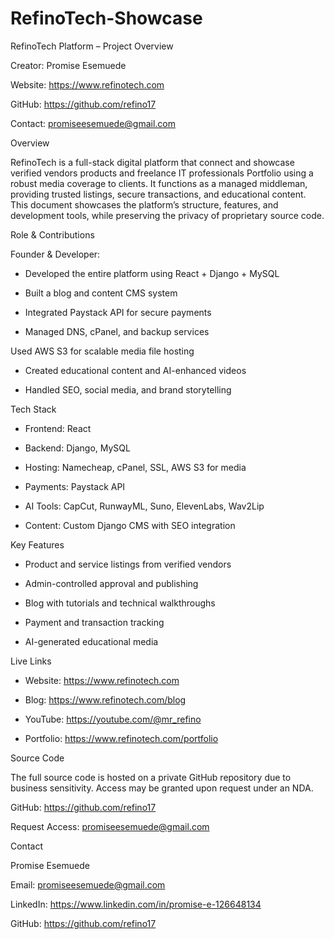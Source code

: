# RefinoTech-Showcase
RefinoTech Platform – Project Overview

Creator: Promise Esemuede

Website: https://www.refinotech.com

GitHub: https://github.com/refino17

Contact: promiseesemuede@gmail.com



Overview

RefinoTech is a full-stack digital platform that connect and showcase verified vendors products and freelance IT professionals Portfolio using a robust media coverage to clients. It functions as a managed middleman, providing trusted listings, secure transactions, and educational content. This document showcases the platform’s structure, features, and development tools, while preserving the privacy of proprietary source code.



Role & Contributions

Founder & Developer:

- Developed the entire platform using React + Django + MySQL

- Built a blog and content CMS system

- Integrated Paystack API for secure payments

- Managed DNS, cPanel, and backup services

Used AWS S3 for scalable media file hosting

- Created educational content and AI-enhanced videos

- Handled SEO, social media, and brand storytelling



Tech Stack

- Frontend: React

- Backend: Django, MySQL

- Hosting: Namecheap, cPanel, SSL, AWS S3 for media

- Payments: Paystack API

- AI Tools: CapCut, RunwayML, Suno, ElevenLabs, Wav2Lip

- Content: Custom Django CMS with SEO integration



Key Features

- Product and service listings from verified vendors

- Admin-controlled approval and publishing

- Blog with tutorials and technical walkthroughs

- Payment and transaction tracking

- AI-generated educational media



Live Links

- Website: https://www.refinotech.com

- Blog: https://www.refinotech.com/blog

- YouTube: https://youtube.com/@mr_refino

- Portfolio: https://www.refinotech.com/portfolio



Source Code

The full source code is hosted on a private GitHub repository due to business sensitivity. Access may be granted upon request under an NDA.



GitHub: https://github.com/refino17

Request Access: promiseesemuede@gmail.com



Contact

Promise Esemuede

Email: promiseesemuede@gmail.com

LinkedIn: https://www.linkedin.com/in/promise-e-126648134

GitHub: https://github.com/refino17

